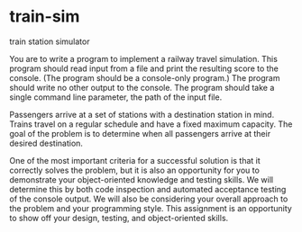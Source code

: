 # train-sim
train station simulator

You are to write a program to implement a railway travel simulation. This program should read input  from a file and print the resulting score to the console. (The program should be a console-only program.)  The program should write no other output to the console. The program should take a single command  line parameter, the path of the input file. 


Passengers arrive at a set of stations with a destination station in mind. Trains travel on a regular  schedule and have a fixed maximum capacity. The goal of the problem is to determine when all  passengers arrive at their desired destination. 


One of the most important criteria for a successful solution is that it correctly solves the problem, but it  is also an opportunity for you to demonstrate your object-oriented knowledge and testing skills. We will  determine this by both code inspection and automated acceptance testing of the console output. We  will also be considering your overall approach to the problem and your programming style. This  assignment is an opportunity to show off your design, testing, and object-oriented skills. 
